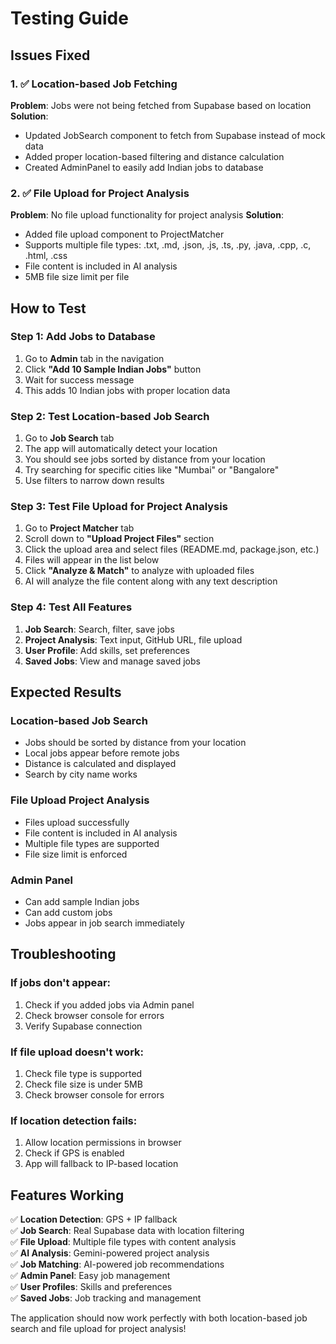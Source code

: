 # Testing Guide

## Issues Fixed

### 1. ✅ Location-based Job Fetching
**Problem**: Jobs were not being fetched from Supabase based on location
**Solution**: 
- Updated JobSearch component to fetch from Supabase instead of mock data
- Added proper location-based filtering and distance calculation
- Created AdminPanel to easily add Indian jobs to database

### 2. ✅ File Upload for Project Analysis
**Problem**: No file upload functionality for project analysis
**Solution**:
- Added file upload component to ProjectMatcher
- Supports multiple file types: .txt, .md, .json, .js, .ts, .py, .java, .cpp, .c, .html, .css
- File content is included in AI analysis
- 5MB file size limit per file

## How to Test

### Step 1: Add Jobs to Database
1. Go to **Admin** tab in the navigation
2. Click **"Add 10 Sample Indian Jobs"** button
3. Wait for success message
4. This adds 10 Indian jobs with proper location data

### Step 2: Test Location-based Job Search
1. Go to **Job Search** tab
2. The app will automatically detect your location
3. You should see jobs sorted by distance from your location
4. Try searching for specific cities like "Mumbai" or "Bangalore"
5. Use filters to narrow down results

### Step 3: Test File Upload for Project Analysis
1. Go to **Project Matcher** tab
2. Scroll down to **"Upload Project Files"** section
3. Click the upload area and select files (README.md, package.json, etc.)
4. Files will appear in the list below
5. Click **"Analyze & Match"** to analyze with uploaded files
6. AI will analyze the file content along with any text description

### Step 4: Test All Features
1. **Job Search**: Search, filter, save jobs
2. **Project Analysis**: Text input, GitHub URL, file upload
3. **User Profile**: Add skills, set preferences
4. **Saved Jobs**: View and manage saved jobs

## Expected Results

### Location-based Job Search
- Jobs should be sorted by distance from your location
- Local jobs appear before remote jobs
- Distance is calculated and displayed
- Search by city name works

### File Upload Project Analysis
- Files upload successfully
- File content is included in AI analysis
- Multiple file types are supported
- File size limit is enforced

### Admin Panel
- Can add sample Indian jobs
- Can add custom jobs
- Jobs appear in job search immediately

## Troubleshooting

### If jobs don't appear:
1. Check if you added jobs via Admin panel
2. Check browser console for errors
3. Verify Supabase connection

### If file upload doesn't work:
1. Check file type is supported
2. Check file size is under 5MB
3. Check browser console for errors

### If location detection fails:
1. Allow location permissions in browser
2. Check if GPS is enabled
3. App will fallback to IP-based location

## Features Working

✅ **Location Detection**: GPS + IP fallback  
✅ **Job Search**: Real Supabase data with location filtering  
✅ **File Upload**: Multiple file types with content analysis  
✅ **AI Analysis**: Gemini-powered project analysis  
✅ **Job Matching**: AI-powered job recommendations  
✅ **Admin Panel**: Easy job management  
✅ **User Profiles**: Skills and preferences  
✅ **Saved Jobs**: Job tracking and management  

The application should now work perfectly with both location-based job search and file upload for project analysis!

